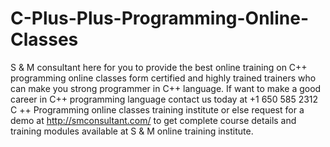 # C-Plus-Plus-Programming-Online-Classes
S &amp; M consultant here for you to provide the best online training on C++ programming online classes form certified and highly trained trainers who can make you strong programmer in C++ language.      If want to make a good career in C++ programming language contact us today at +1 650 585 2312 C ++ Programming online classes training institute or else request for a demo at http://smconsultant.com/ to get complete course details and training modules available at S &amp; M online training institute.
